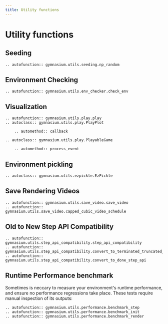 ```yaml
---
title: Utility functions
---
```


# Utility functions

## Seeding

```{eval-rst}
.. autofunction:: gymnasium.utils.seeding.np_random
```

## Environment Checking

```{eval-rst}
.. autofunction:: gymnasium.utils.env_checker.check_env
```

## Visualization

```{eval-rst}
.. autofunction:: gymnasium.utils.play.play
.. autoclass:: gymnasium.utils.play.PlayPlot

    .. automethod:: callback

.. autoclass:: gymnasium.utils.play.PlayableGame

    .. automethod:: process_event
```

## Environment pickling

```{eval-rst}
.. autoclass:: gymnasium.utils.ezpickle.EzPickle
```

## Save Rendering Videos

```{eval-rst}
.. autofunction:: gymnasium.utils.save_video.save_video
.. autofunction:: gymnasium.utils.save_video.capped_cubic_video_schedule
```

## Old to New Step API Compatibility

```{eval-rst}
.. autofunction:: gymnasium.utils.step_api_compatibility.step_api_compatibility
.. autofunction:: gymnasium.utils.step_api_compatibility.convert_to_terminated_truncated_step_api
.. autofunction:: gymnasium.utils.step_api_compatibility.convert_to_done_step_api
```

## Runtime Performance benchmark
Sometimes is neccary to measure your environment's runtime performance, and ensure no performance regressions take place.
These tests require manual inspection of its outputs:

```{eval-rst}
.. autofunction:: gymnasium.utils.performance.benchmark_step
.. autofunction:: gymnasium.utils.performance.benchmark_init
.. autofunction:: gymnasium.utils.performance.benchmark_render
```
